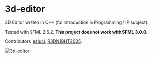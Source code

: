 # 3d-editor

3D Editor written in C++ (for Introduction in Programming / IP subject).

Tested with SFML 2.6.2. **This project does not work with SFML 3.0.0.**

Contributors: [ezluci](https://github.com/ezluci), [R3DN1GHT2005](https://github.com/R3DN1GHT2005).

![3d-editor](https://github.com/user-attachments/assets/f90e4c4c-ef60-4fa9-84da-7342433cec09)
